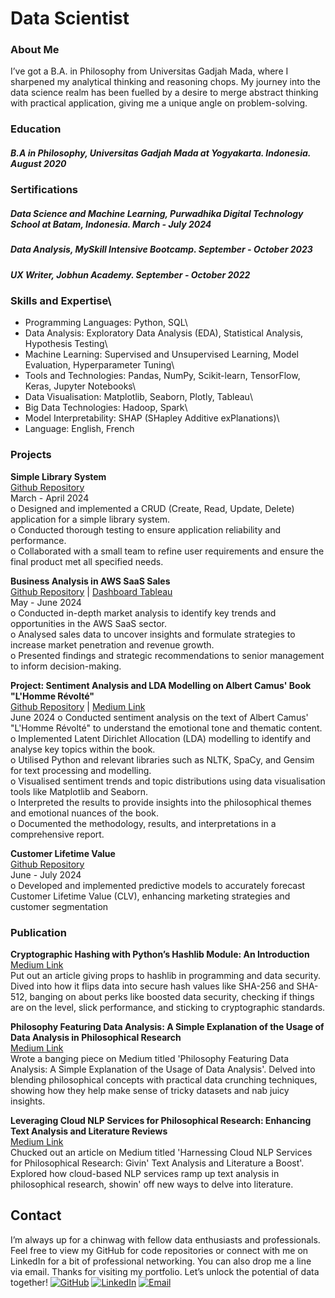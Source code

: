 # Data Scientist

### About Me
I’ve got a B.A. in Philosophy from Universitas Gadjah Mada, where I sharpened my analytical thinking and reasoning chops. My journey into the data science realm has been fuelled by a desire to merge abstract thinking with practical application, giving me a unique angle on problem-solving.

### Education
##### B.A in Philosophy, Universitas Gadjah Mada at Yogyakarta. Indonesia. August 2020

### Sertifications
##### Data Science and Machine Learning, Purwadhika Digital Technology School at Batam, Indonesia. March - July 2024
##### Data Analysis, MySkill Intensive Bootcamp. September - October 2023
##### UX Writer, Jobhun Academy. September - October 2022


### Skills and Expertise\
- Programming Languages: Python, SQL\
- Data Analysis: Exploratory Data Analysis (EDA), Statistical Analysis, Hypothesis Testing\
- Machine Learning: Supervised and Unsupervised Learning, Model Evaluation, Hyperparameter Tuning\
- Tools and Technologies: Pandas, NumPy, Scikit-learn, TensorFlow, Keras, Jupyter Notebooks\
- Data Visualisation: Matplotlib, Seaborn, Plotly, Tableau\
- Big Data Technologies: Hadoop, Spark\
- Model Interpretability: SHAP (SHapley Additive exPlanations)\
- Language: English, French

### Projects
**Simple Library System**\
[Github Repository](https://github.com/klmnsrffn/simple_library_system)\
March - April 2024\
o	Designed and implemented a CRUD (Create, Read, Update, Delete) application for a simple library system.\
o	Conducted thorough testing to ensure application reliability and performance.\
o	Collaborated with a small team to refine user requirements and ensure the final product met all specified needs.

**Business Analysis in AWS SaaS Sales**\
[Github Repository](https://github.com/klmnsrffn/AWS-SaaS-Sales-Analysis) | [Dashboard Tableau](https://public.tableau.com/app/profile/klemens.raffen/viz/TrendinJapanbasedonAWSSaaSSalesDatabase/Dashboard1?publish=yes)\
May - June 2024\
o	Conducted in-depth market analysis to identify key trends and opportunities in the AWS SaaS sector.\
o	Analysed sales data to uncover insights and formulate strategies to increase market penetration and revenue growth.\
o	Presented findings and strategic recommendations to senior management to inform decision-making.

**Project: Sentiment Analysis and LDA Modelling on Albert Camus' Book "L'Homme Révolté"**\
[Github Repository](https://github.com/klmnsrffn/CAMUS_l-homme_revolt-) | [Medium Link](https://medium.com/@klmnsrffn/unveiling-the-themes-of-albert-camus-l-homme-révolté-through-data-analysis-f4517f6795a4)\
June 2024
o	Conducted sentiment analysis on the text of Albert Camus' "L'Homme Révolté" to understand the emotional tone and thematic content.\
o	Implemented Latent Dirichlet Allocation (LDA) modelling to identify and analyse key topics within the book.\
o	Utilised Python and relevant libraries such as NLTK, SpaCy, and Gensim for text processing and modelling.\
o	Visualised sentiment trends and topic distributions using data visualisation tools like Matplotlib and Seaborn.\
o	Interpreted the results to provide insights into the philosophical themes and emotional nuances of the book.\
o	Documented the methodology, results, and interpretations in a comprehensive report.

**Customer Lifetime Value**\
[Github Repository](https://github.com/klmnsrffn/Customer-Lifetime-Value)\
June - July 2024\
o	Developed and implemented predictive models to accurately forecast Customer Lifetime Value (CLV), enhancing marketing strategies and customer segmentation

### Publication

**Cryptographic Hashing with Python’s Hashlib Module: An Introduction**\
[Medium Link](https://medium.com/@klmnsrffn/cryptographic-hashing-with-pythons-hashlib-module-an-introduction-5c63e89edbc5)\
Put out an article giving props to hashlib in programming and data security. Dived into how it flips data into secure hash values like SHA-256 and SHA-512, banging on about perks like boosted data security, checking if things are on the level, slick performance, and sticking to cryptographic standards.

**Philosophy Featuring Data Analysis: A Simple Explanation of the Usage of Data Analysis in Philosophical Research**\
[Medium Link](https://medium.com/@klmnsrffn/philosophy-featuring-data-analysis-a-simple-explanation-of-the-usage-of-data-analysis-in-b752a2e8623d)\
Wrote a banging piece on Medium titled 'Philosophy Featuring Data Analysis: A Simple Explanation of the Usage of Data Analysis'. Delved into blending philosophical concepts with practical data crunching techniques, showing how they help make sense of tricky datasets and nab juicy insights.

**Leveraging Cloud NLP Services for Philosophical Research: Enhancing Text Analysis and Literature Reviews**\
[Medium Link](https://medium.com/@klmnsrffn/leveraging-cloud-nlp-services-for-philosophical-research-enhancing-text-analysis-and-literature-c9defccec47a)\
Chucked out an article on Medium titled 'Harnessing Cloud NLP Services for Philosophical Research: Givin' Text Analysis and Literature a Boost'. Explored how cloud-based NLP services ramp up text analysis in philosophical research, showin' off new ways to delve into literature.

## Contact
I’m always up for a chinwag with fellow data enthusiasts and professionals. Feel free to view my GitHub for code repositories or connect with me on LinkedIn for a bit of professional networking. You can also drop me a line via email. 
Thanks for visiting my portfolio. Let’s unlock the potential of data together!
[![GitHub](https://img.shields.io/badge/GitHub-100000?style=for-the-badge&logo=github&logoColor=white)](https://github.com/klmnsrffn)
[![LinkedIn](https://img.shields.io/badge/LinkedIn-0077B5?style=for-the-badge&logo=linkedin&logoColor=white)](https://www.linkedin.com/in/klmnsrffn)
[![Email](https://img.shields.io/badge/Email-D44638?style=for-the-badge&logo=gmail&logoColor=white)](mailto:klmnsrffn@outlook.be)
